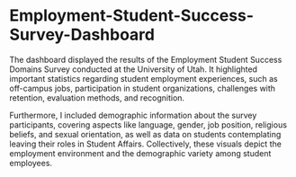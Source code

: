 # Employment-Student-Success-Survey-Dashboard

The dashboard displayed the results of the Employment Student Success Domains Survey conducted at the University of Utah. It highlighted important statistics regarding student employment experiences, such as off-campus jobs, participation in student organizations, challenges with retention, evaluation methods, and recognition. 

Furthermore, I included demographic information about the survey participants, covering aspects like language, gender, job position, religious beliefs, and sexual orientation, as well as data on students contemplating leaving their roles in Student Affairs. Collectively, these visuals depict the employment environment and the demographic variety among student employees.
